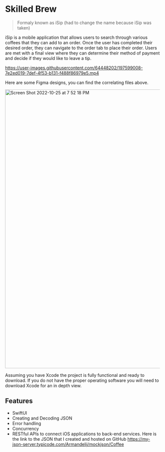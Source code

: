 # Skilled Brew 
> Formaly known as iSip (had to change the name because iSip was taken)

 iSip is a mobile application that allows users to search through various coffees that they can add to an order.
Once the user has completed their desired order, they can navigate to the order tab to place their order.
Users are met with a final view where they can determine their method of payment and decide if they would like to leave
a tip.


https://user-images.githubusercontent.com/64448202/197599008-7e2ed019-7def-4f53-b131-f488f86979e5.mp4    


Here are some Figma designs, you can find the correlating files above. 

<img width="908" alt="Screen Shot 2022-10-25 at 7 52 18 PM" src="https://user-images.githubusercontent.com/64448202/197902974-af3e38b1-0aa3-4e96-8f7b-ebe82c02284b.png">





Assuming you have Xcode the project is fully functional and ready to download. If you do not have the proper operating
software you will need to download Xcode for an in depth view.

## Features

* SwiftUI
* Creating and Decoding JSON
* Error handling
* Concurrency 
* RESTful APIs to connect iOS applications to back-end services.
Here is the link to the JSON that I created and hosted on GitHub https://my-json-server.typicode.com/Armandelij/mockjson/Coffee 







